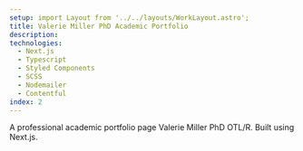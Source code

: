 ```yaml
---
setup: import Layout from '../../layouts/WorkLayout.astro';
title: Valerie Miller PhD Academic Portfolio
description:
technologies:
  - Next.js
  - Typescript
  - Styled Components
  - SCSS
  - Nodemailer
  - Contentful
index: 2
---
```


A professional academic portfolio page Valerie Miller PhD OTL/R. Built using Next.js.
